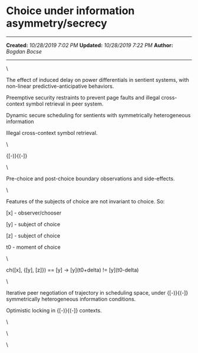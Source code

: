 Choice under information asymmetry/secrecy
==========================================

  -------------- ----------------------
  **Created:**   *10/28/2019 7:02 PM*
  **Updated:**   *10/28/2019 7:22 PM*
  **Author:**    *Bogdan Bocse*
  -------------- ----------------------

\

The effect of induced delay on power differentials in sentient systems,
with non-linear predictive-anticipative behaviors.

Preemptive security restraints to prevent page faults and illegal
cross-context symbol retrieval in peer system.

Dynamic secure scheduling for sentients with symmetrically heterogeneous
information

Illegal cross-context symbol retrieval.

\

{\[-)}{(-\]} 

\

Pre-choice and post-choice boundary observations and side-effects.

\

Features of the subjects of choice are not invariant to choice. So:

\[x\] - observer/chooser

\[y\] - subject of choice

\[z\] - subject of choice

t0 - moment of choice

\

ch(\[x\], {\[y\], \[z\]}) == \[y\] -\> \[y\](t0+delta) !=
\[y\](t0-delta)

\

Iterative peer negotiation of trajectory in scheduling space, under
{\[-)}{(-\]} symmetrically heterogeneous information conditions.

Optimistic locking in {\[-)}{(-\]} contexts.

\

\

\

 
